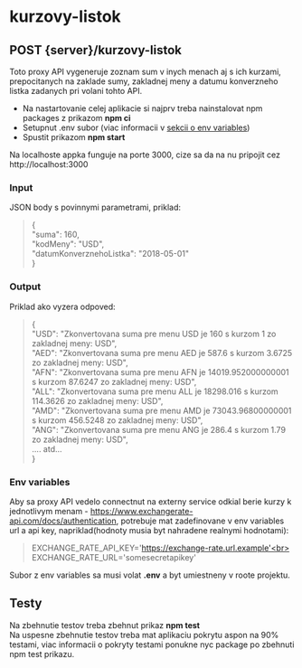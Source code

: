 # kurzovy-listok

## POST {server}/kurzovy-listok

Toto proxy API vygeneruje zoznam sum v inych menach aj s ich kurzami, prepocitanych na zaklade sumy, zakladnej meny a datumu konverzneho listka zadanych pri volani tohto API.

- Na nastartovanie celej aplikacie si najprv treba nainstalovat npm packages z prikazom **npm ci**
- Setupnut .env subor (viac informacii v [sekcii o env variables](#env-variables))
- Spustit prikazom **npm start**

Na localhoste appka funguje na porte 3000, cize sa da na nu pripojit cez http://localhost:3000

### Input

JSON body s povinnymi parametrami,
priklad:

> {<br>
> "suma": 160,<br>
> "kodMeny": "USD",<br>
> "datumKonverznehoListka": "2018-05-01"<br>
> }

### Output

Priklad ako vyzera odpoved:

> {<br>
> "USD": "Zkonvertovana suma pre menu USD je 160 s kurzom 1 zo zakladnej meny: USD",<br>
> "AED": "Zkonvertovana suma pre menu AED je 587.6 s kurzom 3.6725 zo zakladnej meny: USD",<br>
> "AFN": "Zkonvertovana suma pre menu AFN je 14019.952000000001 s kurzom 87.6247 zo zakladnej meny: USD",<br>
> "ALL": "Zkonvertovana suma pre menu ALL je 18298.016 s kurzom 114.3626 zo zakladnej meny: USD",<br>
> "AMD": "Zkonvertovana suma pre menu AMD je 73043.96800000001 s kurzom 456.5248 zo zakladnej meny: USD",<br>
> "ANG": "Zkonvertovana suma pre menu ANG je 286.4 s kurzom 1.79 zo zakladnej meny: USD",<br>
> .... atd...<br>
> }

### Env variables

Aby sa proxy API vedelo connectnut na externy service odkial berie kurzy k jednotlivym menam - https://www.exchangerate-api.com/docs/authentication, potrebuje mat zadefinovane v env variables url a api key, napriklad(hodnoty musia byt nahradene realnymi hodnotami):

> EXCHANGE_RATE_API_KEY='https://exchange-rate.url.example'<br>
> EXCHANGE_RATE_URL='somesecretapikey'

Subor z env variables sa musi volat **.env** a byt umiestneny v roote projektu.

## Testy

Na zbehnutie testov treba zbehnut prikaz **npm test**<br>
Na uspesne zbehnutie testov treba mat aplikaciu pokrytu aspon na 90% testami, viac informacii o pokryty testami ponukne nyc package po zbehnuti npm test prikazu.
